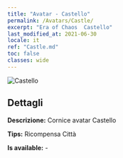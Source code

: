 ```yaml
---
title: "Avatar - Castello"
permalink: /Avatars/Castle/
excerpt: "Era of Chaos  Castello"
last_modified_at: 2021-06-30
locale: it
ref: "Castle.md"
toc: false
classes: wide
---
```

 ![Castello](/images/a/avatarFrame_11.png)

## Dettagli

 **Descrizione:** Cornice avatar Castello 

 **Tips:** Ricompensa Città 

 **Is available:**  - 

